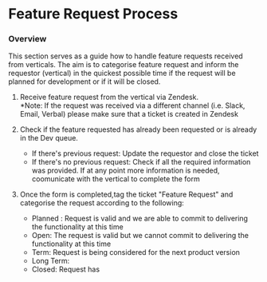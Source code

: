 # Feature Request Process
### Overview
This section serves as a guide how to handle feature requests received from verticals.  The aim is to categorise feature request and inform the requestor (vertical) in the quickest possible time if the request will be planned for development or if it will be closed. 

1. Receive feature request from the vertical via Zendesk.  
   *Note: If the request was received via a different channel (i.e. Slack, Email, Verbal) please make sure that a ticket is 
    created in Zendesk
   
2. Check if the feature requested has already been requested or is already in the Dev queue.  
   - If there's previous request: Update the requestor and close the ticket
   - If there's no previous request: Check if all the required information was provided.  If at any point more information is      needed, coomunicate with the vertical to complete the form

3. Once the form is completed,tag the ticket "Feature Request" and categorise the request according to the following:
   
   - Planned : Request is valid and we are able to commit to delivering the functionality at this time
   - Open: The request is valid but we cannot commit to delivering the functionality at this time
   - Term: Request is being considered for the next product version
   - Long Term: 
   - Closed: Request has 


